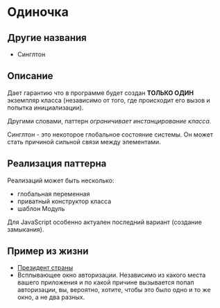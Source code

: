 # Одиночка

## Другие названия

* Синглтон

## Описание

Дает гарантию что в программе будет создан **ТОЛЬКО ОДИН** экземпляр класса (независимо от того, где происходит его вызов и попытка инициализации).

Другими словами, паттерн *ограничивает инстанцирование класса.*

Синглтон - это некоторое глобальное состояние системы. Он может стать причиной сильной связи между элементами.

## Реализация паттерна

Реализаций может быть несколько:

* глобальная переменная
* приватный конструктор класса
* шаблон Модуль

Для JavaScript особенно актуален последний вариант (создание замыкания).

## Пример из жизни

* [Президент страны](./president)
* Всплывающее окно авторизации. Независимо из какого места вашего приложения и по какой причине вызывается попап авторизации, вы, вероятно, хотите, чтобы это было одно и то же окно, а не два разных.